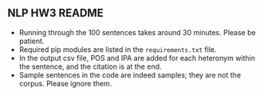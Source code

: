 ## NLP HW3 README
* Running through the 100 sentences takes around 30 minutes. Please be patient.
* Required pip modules are listed in  the `requirements.txt` file.
* In the output csv file, POS and IPA are added for each heteronym within the sentence, and the citation is at the end.
* Sample sentences in the code are indeed samples; they are not the corpus. Please ignore them.